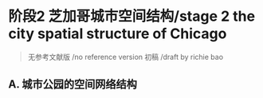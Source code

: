 


# 阶段2 芝加哥城市空间结构/stage 2 the city spatial structure of Chicago
> 无参考文献版 /no reference version  初稿 /draft  by richie bao
## A. 城市公园的空间网络结构




<!--stackedit_data:
eyJoaXN0b3J5IjpbLTE1NDkzNjE4NTgsMTk2OTkwODc3N119
-->